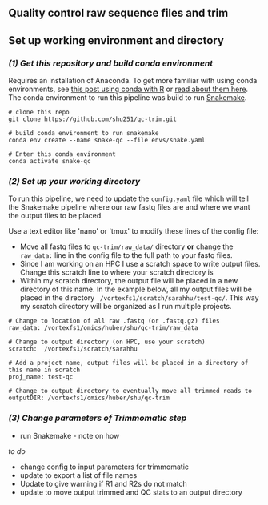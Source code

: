 ## Quality control raw sequence files and trim

## Set up working environment and directory

### _(1) Get this repository and build conda environment_
Requires an installation of Anaconda. To get more familiar with using conda environments, see [this post using conda with R](https://alexanderlabwhoi.github.io/post/anaconda-r-sarah/) or [read about them here](https://docs.conda.io/projects/conda/en/latest/user-guide/tasks/manage-environments.html). The conda environment to run this pipeline was build to run [Snakemake](https://snakemake.readthedocs.io/en/stable/).
```
# clone this repo
git clone https://github.com/shu251/qc-trim.git

# build conda environment to run snakemake
conda env create --name snake-qc --file envs/snake.yaml

# Enter this conda environment
conda activate snake-qc
```

### _(2) Set up your working directory_

To run this pipeline, we need to update the ```config.yaml``` file which will tell the Snakemake pipeline where our raw fastq files are and where we want the output files to be placed.

 Use a text editor like 'nano' or 'tmux' to modify these lines of the config file:
* Move all fastq files to ```qc-trim/raw_data/``` directory **or** change the ```raw_data:``` line in the config file to the full path to your fastq files.
* Since I am working on an HPC I use a scratch space to write output files. Change this scratch line to where your scratch directory is
* Within my scratch directory, the output file will be placed in a new directory of this name. In the example below, all my output files will be placed in the directory ``` /vortexfs1/scratch/sarahhu/test-qc/```. This way my scratch directory will be organized as I run multiple projects.
```
# Change to location of all raw .fastq (or .fastq.gz) files
raw_data: /vortexfs1/omics/huber/shu/qc-trim/raw_data

# Change to output directory (on HPC, use your scratch)
scratch:  /vortexfs1/scratch/sarahhu

# Add a project name, output files will be placed in a directory of this name in scratch
proj_name: test-qc

# Change to output directory to eventually move all trimmed reads to
outputDIR: /vortexfs1/omics/huber/shu/qc-trim
```

### _(3) Change parameters of Trimmomatic step_



* run Snakemake - note on how


_to do_
* change config to input parameters for trimmomatic
* update to export a list of file names
* Update to give warning if R1 and R2s do not match
* update to move output trimmed and QC stats to an output directory
